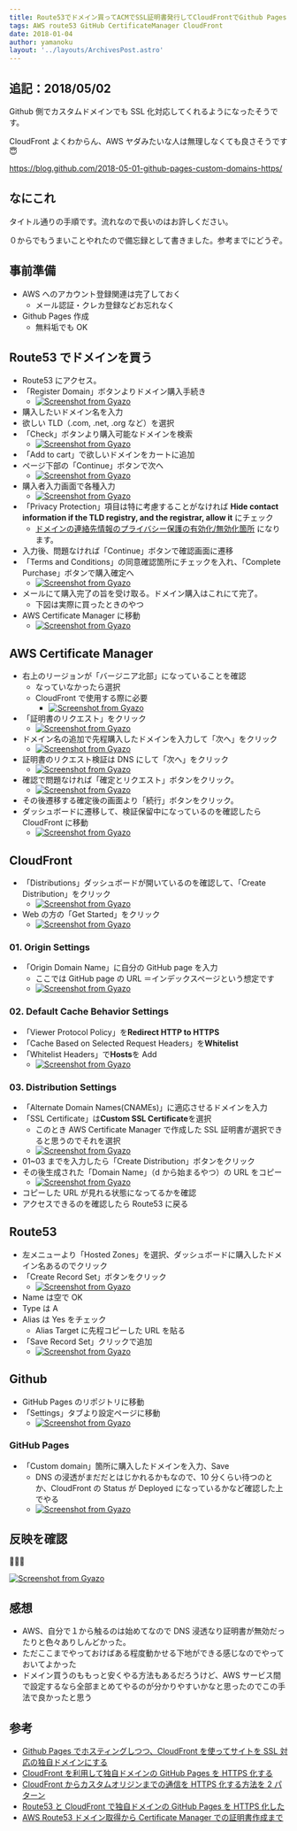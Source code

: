 ```yaml
---
title: Route53でドメイン買ってACMでSSL証明書発行してCloudFrontでGithub Pagesと買ったドメインと紐付けた
tags: AWS route53 GitHub CertificateManager CloudFront
date: 2018-01-04
author: yamanoku
layout: '../layouts/ArchivesPost.astro'
---
```


## 追記：2018/05/02

Github 側でカスタムドメインでも SSL 化対応してくれるようになったそうです。

CloudFront よくわからん、AWS ヤダみたいな人は無理しなくても良さそうです 😇

https://blog.github.com/2018-05-01-github-pages-custom-domains-https/

## なにこれ

タイトル通りの手順です。流れなので長いのはお許しください。

０からでもうまいことやれたので備忘録として書きました。参考までにどうぞ。

## 事前準備

- AWS へのアカウント登録関連は完了しておく
  - メール認証・クレカ登録などお忘れなく
- Github Pages 作成
  - 無料垢でも OK

## Route53 でドメインを買う

- Route53 にアクセス。
- 「Register Domain」ボタンよりドメイン購入手続き
  - [![Screenshot from Gyazo](https://gyazo.com/1909db49bec796d6b74ac77ecfed36e9/raw)](https://gyazo.com/1909db49bec796d6b74ac77ecfed36e9)
- 購入したいドメイン名を入力
- 欲しい TLD（.com, .net, .org など）を選択
- 「Check」ボタンより購入可能なドメインを検索
  - [![Screenshot from Gyazo](https://gyazo.com/cf376fabe3486d6eb63e1251df94e7e0/raw)](https://gyazo.com/cf376fabe3486d6eb63e1251df94e7e0)
- 「Add to cart」で欲しいドメインをカートに追加
- ページ下部の「Continue」ボタンで次へ
  - [![Screenshot from Gyazo](https://gyazo.com/b0a01a379736ad1532a5686602ea2419/raw)](https://gyazo.com/b0a01a379736ad1532a5686602ea2419)
- 購入者入力画面で各種入力
  - [![Screenshot from Gyazo](https://gyazo.com/d4d87e3de77816c712fc21b60107bc69/raw)](https://gyazo.com/d4d87e3de77816c712fc21b60107bc69)
- 「Privacy Protection」項目は特に考慮することがなければ **Hide contact information if the TLD registry, and the registrar, allow it** にチェック
  - [ドメインの連絡先情報のプライバシー保護の有効化/無効化箇所](https://docs.aws.amazon.com/ja_jp/Route53/latest/DeveloperGuide/domain-privacy-protection.html) になります。
- 入力後、問題なければ「Continue」ボタンで確認画面に遷移
- 「Terms and Conditions」の同意確認箇所にチェックを入れ、「Complete Purchase」ボタンで購入確定へ
  - [![Screenshot from Gyazo](https://gyazo.com/b0959d18ff3a0a9bc131e7c060dea8bb/raw)](https://gyazo.com/b0959d18ff3a0a9bc131e7c060dea8bb)
- メールにて購入完了の旨を受け取る。ドメイン購入はこれにて完了。
  - 下図は実際に買ったときのやつ
- AWS Certificate Manager に移動
  - [![Screenshot from Gyazo](https://gyazo.com/b12ce54876c9078d4f5a56f4bc8fd9a4/raw)](https://gyazo.com/b12ce54876c9078d4f5a56f4bc8fd9a4)

## AWS Certificate Manager

- 右上のリージョンが「バージニア北部」になっていることを確認
  - なっていなかったら選択
  - CloudFront で使用する際に必要
    - [![Screenshot from Gyazo](https://gyazo.com/e0cbe3bbc2412f31a873994c9c171384/raw)](https://gyazo.com/e0cbe3bbc2412f31a873994c9c171384)
- 「証明書のリクエスト」をクリック
  - [![Screenshot from Gyazo](https://gyazo.com/ea43c6b77f7daa425750617e7687e93f/raw)](https://gyazo.com/ea43c6b77f7daa425750617e7687e93f)
- ドメイン名の追加で先程購入したドメインを入力して「次へ」をクリック
  - [![Screenshot from Gyazo](https://gyazo.com/5a965cfe4fe959080d69fe97c73489c9/raw)](https://gyazo.com/5a965cfe4fe959080d69fe97c73489c9)
- 証明書のリクエスト検証は DNS にして「次へ」をクリック
  - [![Screenshot from Gyazo](https://gyazo.com/7492dbf9ddb80adf96005530188916ae/raw)](https://gyazo.com/7492dbf9ddb80adf96005530188916ae)
- 確認で問題なければ「確定とリクエスト」ボタンをクリック。
  - [![Screenshot from Gyazo](https://gyazo.com/00ff6b2169bf0ec63124959a96bbe5f3/raw)](https://gyazo.com/00ff6b2169bf0ec63124959a96bbe5f3)
- その後遷移する確定後の画面より「続行」ボタンをクリック。
- ダッシュボードに遷移して、検証保留中になっているのを確認したら CloudFront に移動
  - [![Screenshot from Gyazo](https://gyazo.com/d3b93a580edf975761e57c5206a6e640/raw)](https://gyazo.com/d3b93a580edf975761e57c5206a6e640)

## CloudFront

- 「Distributions」ダッシュボードが開いているのを確認して、「Create Distribution」をクリック
  - [![Screenshot from Gyazo](https://gyazo.com/0e310f558925fc82235158f32597e8bd/raw)](https://gyazo.com/0e310f558925fc82235158f32597e8bd)
- Web の方の「Get Started」をクリック
  - [![Screenshot from Gyazo](https://gyazo.com/a62fcd9dca6394d764f93b6d6ef552c5/raw)](https://gyazo.com/a62fcd9dca6394d764f93b6d6ef552c5)

### 01. Origin Settings

- 「Origin Domain Name」に自分の GitHub page を入力
  - ここでは GitHub page の URL ＝インデックスページという想定です
  - [![Screenshot from Gyazo](https://gyazo.com/a6f565bcc0cd5749338eb8db11087d73/raw)](https://gyazo.com/a6f565bcc0cd5749338eb8db11087d73)

### 02. Default Cache Behavior Settings

- 「Viewer Protocol Policy」を**Redirect HTTP to HTTPS**
- 「Cache Based on Selected Request Headers」を**Whitelist**
- 「Whitelist Headers」で**Hosts**を Add
  - [![Screenshot from Gyazo](https://gyazo.com/4e7f2fb903010864627793bd8b4b9760/raw)](https://gyazo.com/4e7f2fb903010864627793bd8b4b9760)

### 03. Distribution Settings

- 「Alternate Domain Names(CNAMEs)」に適応させるドメインを入力
- 「SSL Certificate」は**Custom SSL Certificate**を選択
  - このとき AWS Certificate Manager で作成した SSL 証明書が選択できると思うのでそれを選択
  - [![Screenshot from Gyazo](https://gyazo.com/45f194497695a27eff634d943475298b/raw)](https://gyazo.com/45f194497695a27eff634d943475298b)
- 01~03 までを入力したら「Create Distribution」ボタンをクリック
- その後生成された「Domain Name」（d から始まるやつ）の URL をコピー
  - [![Screenshot from Gyazo](https://gyazo.com/76a42865ccb51d7f3519bc6d07ca1477/raw)](https://gyazo.com/76a42865ccb51d7f3519bc6d07ca1477)
- コピーした URL が見れる状態になってるかを確認
- アクセスできるのを確認したら Route53 に戻る

## Route53

- 左メニューより「Hosted Zones」を選択、ダッシュボードに購入したドメイン名あるのでクリック
- 「Create Record Set」ボタンをクリック
  - [![Screenshot from Gyazo](https://gyazo.com/75aa0fa79e8c62940ad33d62308e2555/raw)](https://gyazo.com/75aa0fa79e8c62940ad33d62308e2555)
- Name は空で OK
- Type は A
- Alias は Yes をチェック
  - Alias Target に先程コピーした URL を貼る
- 「Save Record Set」クリックで追加
  - [![Screenshot from Gyazo](https://gyazo.com/30d54d9938cd894da5972f2d6b385edb/raw)](https://gyazo.com/30d54d9938cd894da5972f2d6b385edb)

## Github

- GitHub Pages のリポジトリに移動
- 「Settings」タブより設定ページに移動
  - [![Screenshot from Gyazo](https://gyazo.com/b795df7853711780c14fda9f17a406c2/raw)](https://gyazo.com/b795df7853711780c14fda9f17a406c2)

### GitHub Pages

- 「Custom domain」箇所に購入したドメインを入力、Save
  - DNS の浸透がまだだとはじかれるかもなので、10 分くらい待つのとか、CloudFront の Status が Deployed になっているかなど確認した上でやる
  - [![Screenshot from Gyazo](https://gyazo.com/cd4592176a225ad12c31d4dad40e106e/raw)](https://gyazo.com/cd4592176a225ad12c31d4dad40e106e)

## 反映を確認

🎉🎉🎉

[![Screenshot from Gyazo](https://gyazo.com/b1faf5eca06214f17314f3330e2ae58a/raw)](https://gyazo.com/b1faf5eca06214f17314f3330e2ae58a)

## 感想

- AWS、自分で１から触るのは始めてなので DNS 浸透なり証明書が無効だったりと色々ありしんどかった。
- ただここまでやっておけばある程度動かせる下地ができる感じなのでやっておいてよかった
- ドメイン買うのももっと安くやる方法もあるだろうけど、AWS サービス間で設定するなら全部まとめてやるのが分かりやすいかなと思ったのでこの手法で良かったと思う

## 参考

- [Github Pages でホスティングしつつ、CloudFront を使ってサイトを SSL 対応の独自ドメインにする](https://qiita.com/kechol/items/9609e1ab4a673e05b613)
- [CloudFront を利用して独自ドメインの GitHub Pages を HTTPS 化する](https://qiita.com/iogi/items/82618c1d56abba6b9337)
- [CloudFront からカスタムオリジンまでの通信を HTTPS 化する方法を 2 パターン](https://dev.classmethod.jp/cloud/aws/2way-to-use-https-from-cloudfront-to-custom-origin/)
- [Route53 と CloudFront で独自ドメインの GitHub Pages を HTTPS 化した](https://blog.pinekta.tech/aws/2017/02/21/sslchange/)
- [AWS Route53 ドメイン取得から Certificate Manager での証明書作成まで](https://qiita.com/sk565/items/2da1fc0c5fc676f54994)
